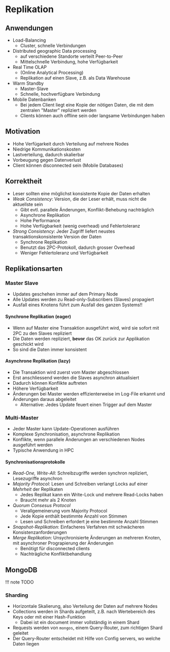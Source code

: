 # Replikation

## Anwendungen
- Load-Balancing
    - Cluster, schnelle Verbindungen
- Distributed geographic Data processing
    - auf verschiedene Standorte verteilt Peer-to-Peer
    - Mittelschnelle Verbindung, hohe Verfügbarkeit
- Real Time OLAP
    - (Online Analytical Processing)
    - Replikation auf einen Slave, z.B. als Data Warehouse
- Warm Standby
    - Master-Slave
    - Schnelle, hochverfügbare Verbindung
- Mobile Datenbanken
    - Bei jedem Client liegt eine Kopie der nötigen Daten, die mit dem zentralen "Master" repliziert werden
    - Clients können auch offline sein oder langsame Verbindungen haben

## Motivation
- Hohe Verfügarkeit durch Verteilung auf mehrere Nodes
- Niedrige Kommunikationskosten
- Lastverteilung, dadurch skalierbar
- Vorbeugung gegen Datenverlust
- Client können disconnected sein (Mobile Databases)

## Korrektheit
- Leser sollten eine möglichst konsistente Kopie der Daten erhalten
- *Weak Consistency*: Version, die der Leser erhält, muss nicht die aktuellste sein
    - Gibt evtl. parallele Änderungen, Konflikt-Behebung nachträglich
    - Asynchrone Replikation
    - Hohe Performance
    - Hohe Verfügbarkeit (wenig overhead) und Fehlertoleranz
- *Strong Consistency*: Jeder Zugriff liefert neustes transaktionskonsistente Version der Daten
    - Synchrone Replikation
    - Benutzt das 2PC-Protokoll, dadurch grosser Overhead
    - Weniger Fehlertoleranz und Verfügbarkeit

## Replikationsarten
### Master Slave
- Updates geschehen immer auf dem Primary Node
- Alle Updates werden zu Read-only-Subscribers (Slaves) propagiert
- Ausfall eines Knotens führt zum Ausfall des ganzen Systems!!

#### Synchrone Replikation (eager)
- Wenn auf Master eine Transaktion ausgeführt wird, wird sie sofort mit 2PC zu den Slaves repliziert
- Die Daten werden repliziert, **bevor** das OK zurück zur Applikation geschickt wird
- So sind die Daten immer konsistent

#### Asynchrone Replikation (lazy)
- Die Transaktion wird zuerst vom Master abgeschlossen
- Erst anschliessend werden die Slaves asynchron aktualisiert
- Dadurch können Konflikte auftreten
- Höhere Verfügbarkeit
- Änderungen bei Master werden effizienterweise im Log-File erkannt und Änderungen daraus abgeleitet
    - Alternative: Jedes Update feuert einen Trigger auf dem Master

### Multi-Master
- Jeder Master kann Update-Operationen ausführen
- Komplexe Synchronisation, asynchrone Replikation
- Konflikte, wenn parallele Änderungen an verschiedenen Nodes ausgeführt werden
- Typische Anwendung in HPC

#### Synchronisationsprotokolle
- *Read-One, Write-All*: Schreibzugriffe werden synchron repliziert, Lesezugriffe asynchron
- *Majority Protocol*: Lesen und Schreiben verlangt Locks auf einer *Mehrheit* der Replikaten
    - Jedes Replikat kann ein Write-Lock und mehrere Read-Locks haben
    - Braucht mehr als 2 Knoten
- *Quorum Consesus Protocol*
    - Verallgemeinerung vom Majority Protocol
    - Jede Kopie enthält bestimmte Anzahl von Stimmen
    - Lesen und Schreiben erfordert je eine bestimmte Anzahl Stimmen
- *Snapshot-Replikation*: Einfacheres Verfahren mit schwächeren Konsistenzanforderungen
- *Merge Replikation*: Unsychronisierte Änderungen an mehreren Knoten, mit asynchroner Prograpierung der Änderungen
    - Benötigt für disconnected clients
    - Nachträgliche Konfliktbehandlung

## MongoDB
!!! note
    TODO


### Sharding
- Horizontale Skalierung, also Verteilung der Daten auf mehrere Nodes
- Collections werden in Shards aufgeteilt, z.B. nach Wertebereich des Keys oder mit einer Hash-Funktion
    - Dabei ist ein document immer vollständig in einem Shard
- Requests werden von `mongos`, einem Query-Router, zum richtigen Shard geleitet
- Der Query-Router entscheidet mit Hilfe von Config servers, wo welche Daten liegen
